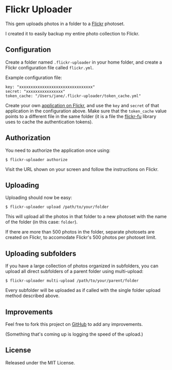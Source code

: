 # Flickr Uploader

This gem uploads photos in a folder to a [Flickr](http://www.flickr.com) photoset.

I created it to easily backup my entire photo collection to Flickr.

## Configuration

Create a folder named `.flickr-uploader` in your home folder, and create a Flickr configuration
file called `flickr.yml`.

Example configuration file:

    key: "xxxxxxxxxxxxxxxxxxxxxxxxxxxxxxxx"
    secret: "xxxxxxxxxxxxxxxx"
    token_cache: "/Users/jane/.flickr-uploader/token_cache.yml"

Create your own [application on Flickr](http://www.flickr.com/services/apps), and use the `key`
and `secret` of that application in the configuration above. Make sure that the `token_cache` value
points to a different file in the same folder (it is a file the [flickr-fu](https://github.com/commonthread/flickr_fu)
library uses to cache the authentication tokens).

## Authorization

You need to authorize the application once using:

    $ flickr-uploader authorize

Visit the URL shown on your screen and follow the instructions on Flickr.

## Uploading

Uploading should now be easy:

    $ flickr-uploader upload /path/to/your/folder

This will upload all the photos in that folder to a new photoset with the name of the folder (in
this case: `folder`).

If there are more than 500 photos in the folder, separate photosets are created on Flickr, to
accomodate Flickr's 500 photos per photoset limit.

## Uploading subfolders

If you have a large collection of photos organized in subfolders, you can upload all direct
subfolders of a parent folder using multi-upload:

    $ flickr-uploader multi-upload /path/to/your/parent/folder

Every subfolder will be uploaded as if called with the single folder upload method described above.

## Improvements

Feel free to fork this project on [GitHub](http://github.com/rdvdijk/flickr_uploader) to add any
improvements.

(Something that's coming up is logging the speed of the upload.)

## License

Released under the MIT License.

